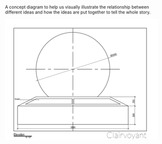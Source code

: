 A concept diagram to help us visually illustrate the relationship between different ideas and how the ideas are put together to tell the whole story.


![Concept diagrams](../project_images/concept-diagram1.JPG)
